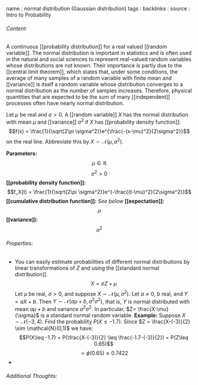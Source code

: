 name : normal distribution (Gaussian distribution)
tags : 
backlinks : 
source : Intro to Probability

###### Content:
A continuous [[probability distribution]] for a real valued [[random variable]]. The normal distribution is important in statistics and is often used in the natural and social sciences to represent real-valued random variables whose distributions are not known. Their importance is partly due to the [[central limit theorem]], which states that, under some conditions, the average of many samples of a random variable with finite mean and [[variance]] is itself a random variable whose distribution converges to a normal distribution as the number of samples increases. Therefore, physical quantities that are expected to be the sum of many [[independent]] processes often have nearly normal distribution.

Let $\mu$ be real and $\sigma >0$. A [[random variable]] $X$ has the normal distribution with mean $\mu$ and [[variance]] $\sigma^2$ if $X$ has [[probability density function]]: $$f(x) = \frac{1}{\sqrt{2\pi \sigma^2}}e^{\frac{-(x-\mu)^2}{2\sigma^2}}$$
on the real line. Abbreviate this by $X \sim \mathcal{N}(\mu,\sigma^2)$.

**Parameters:**
$$\mu \in \mathbb{R}$$ $$ \sigma^2 > 0$$
**[[probability density function]]:**
$$f_X(t) = \frac{1}{\sqrt{2\pi \sigma^2}}e^{-\frac{(t-\mu)^2}{2\sigma^2}}$$
**[[cumulative distribution function]]:** *See below*
**[[expectation]]:**
$$\mu$$
**[[variance]]:**
$$\sigma^2$$

###### Properties:
- You can easily estimate probabilities of different normal distributions by linear transformations of $Z$ and using the [[standard normal distribution]]. $$X = \sigma Z+\mu$$ Let $\mu$ be real, $\sigma >0$, and suppose $X \sim \mathcal{N}(\mu, \sigma^2)$. Let $a \neq 0$, $b$ real, and $Y = aX+b$. Then $Y\sim \mathcal{N}(a\mu+b, a^2\sigma^2)$, that is, $Y$ is normal distributed with mean $a\mu+b$ and variance $a^2\sigma^2$. In particular, $Z= \frac{X-\mu}{\sigma}$ is a standard normal random variable.
**Example:** Suppose $X \sim \mathcal{N}(-3,4)$. Find the probability $P(X\leq -1.7)$.
Since $Z = \frac{X-(-3)}{2} \sim \mathcal{N}(0,1)$ we have:
$$P(X\leq -1.7) = P(\frac{X-(-3)}{2} \leq \frac{-1.7-(-3)}{2}) = P(Z\leq 0.65)$$ $$= \phi(0.65) \approx 0.7422$$
- 

###### Additional Thoughts:
